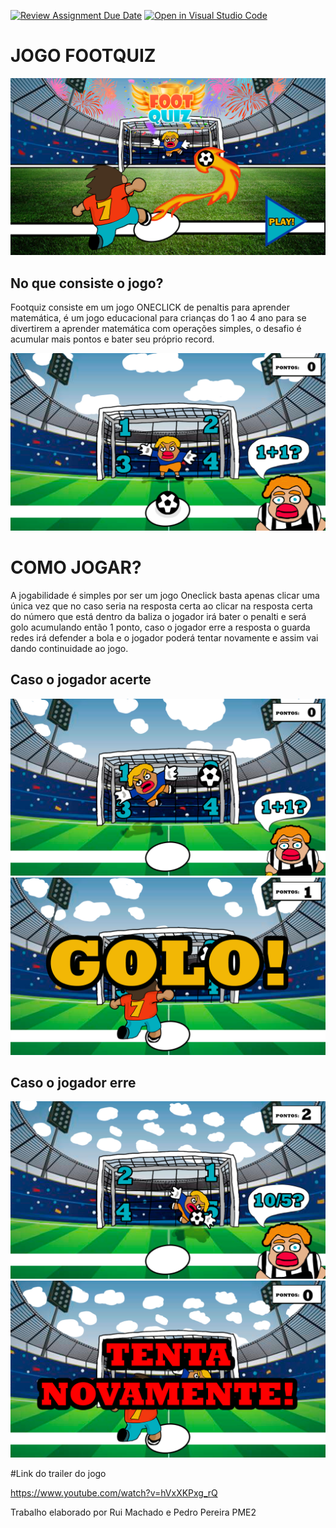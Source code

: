 [![Review Assignment Due Date](https://classroom.github.com/assets/deadline-readme-button-24ddc0f5d75046c5622901739e7c5dd533143b0c8e959d652212380cedb1ea36.svg)](https://classroom.github.com/a/cjPY6057)
[![Open in Visual Studio Code](https://classroom.github.com/assets/open-in-vscode-718a45dd9cf7e7f842a935f5ebbe5719a5e09af4491e668f4dbf3b35d5cca122.svg)](https://classroom.github.com/online_ide?assignment_repo_id=11368475&assignment_repo_type=AssignmentRepo)

# JOGO FOOTQUIZ

![imagem do jogo](9.jpg)

## No que consiste o jogo?

Footquiz consiste em um jogo ONECLICK de penaltis para aprender matemática, é um jogo educacional para crianças do 1 ao 4 ano para se divertirem a aprender matemática com operações simples, o desafio é acumular mais pontos e bater seu próprio record.

![imagem do jogo](11.jpg)

# COMO JOGAR?

A jogabilidade é simples por ser um jogo Oneclick basta apenas clicar uma única vez que no caso seria na resposta certa ao clicar na resposta certa do número que está dentro da baliza o jogador irá bater o penalti e será golo acumulando então 1 ponto, caso o jogador erre a resposta o guarda redes irá defender a bola e o jogador poderá tentar novamente e assim vai dando continuidade ao jogo.

## Caso o jogador acerte

![imagem do jogo](14.jpg)
![imagem do jogo](15.jpg)

## Caso o jogador erre

![imagem do jogo](26.jpg)
![imagem do jogo](27.jpg)

#Link do trailer do jogo

https://www.youtube.com/watch?v=hVxXKPxg_rQ

Trabalho elaborado por Rui Machado e Pedro Pereira PME2
